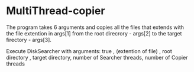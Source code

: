 # MultiThread-copier
The program takes 6 arguments and copies all the files that extends with the file extention in args[1] from the root direcrory - args[2] to the target firectory - args[3].

Execute DiskSearcher with arguments: true , (extention of file) , root directory , target directory, number of Searcher threads, number of Copier threads  
